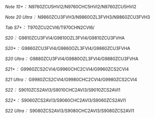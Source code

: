 *Note 10+：*
N9760ZCU5HVI2/N9760CHC5HVI2/N9760ZCU5HVI2

*Note 20 Ultra：*
N9860ZCU3FVH3/N9860OZL3FVH3/N9860ZCU3FVH3

*Tab S7+：*
T970ZCU2CVI6/T970CHN2CVI6/

*S20：*
G9810ZCU3FVI4/G9810OZL3FVI4/G9810ZCU3FVHA

*S20+：*
G9860ZCU3FVI4/G9860OZL3FVI4/G9860ZCU3FVHA

*S20 Ultra：*
G9880ZCU3FVI4/G9880OZL3FVI4/G9880ZCU3FVHA

*S21+：*
G9960ZCS2CVI4/G9960CHC2CVI4/G9960ZCS2CVI4

*S21 Ultra：*
G9980ZCS2CVI4/G9980CHC2CVI4/G9980ZCS2CVI4

*S22：*
S9010ZCS2AVI3/S9010CHC2AVI3/S9010ZCS2AVI1

*S22+：*
S9060ZCS2AVI3/S9060CHC2AVI3/S9060ZCS2AVI1

*S22 Ultra：*
S9080ZCS2AVI3/S9080CHC2AVI3/S9080ZCS2AVI1


